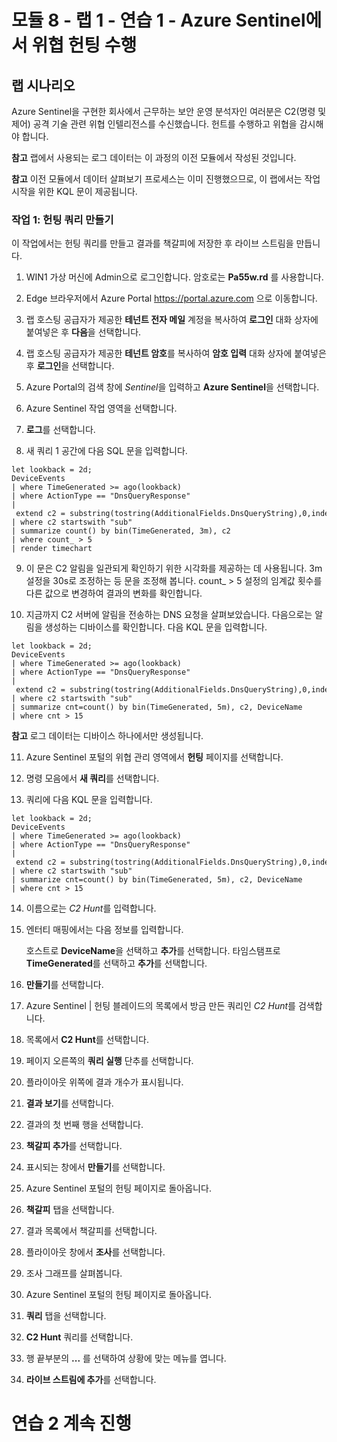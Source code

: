 ﻿# 모듈 8 - 랩 1 - 연습 1 - Azure Sentinel에서 위협 헌팅 수행

## 랩 시나리오

Azure Sentinel을 구현한 회사에서 근무하는 보안 운영 분석자인 여러분은 C2(명령 및 제어) 공격 기술 관련 위협 인텔리전스를 수신했습니다.  헌트를 수행하고 위협을 감시해야 합니다.

**참고** 랩에서 사용되는 로그 데이터는 이 과정의 이전 모듈에서 작성된 것입니다.  

**참고** 이전 모듈에서 데이터 살펴보기 프로세스는 이미 진행했으므로, 이 랩에서는 작업 시작을 위한 KQL 문이 제공됩니다.  

### 작업 1: 헌팅 쿼리 만들기

이 작업에서는 헌팅 쿼리를 만들고 결과를 책갈피에 저장한 후 라이브 스트림을 만듭니다.

1. WIN1 가상 머신에 Admin으로 로그인합니다. 암호로는 **Pa55w.rd** 를 사용합니다.  

2. Edge 브라우저에서 Azure Portal https://portal.azure.com 으로 이동합니다.

3. 랩 호스팅 공급자가 제공한 **테넌트 전자 메일** 계정을 복사하여 **로그인** 대화 상자에 붙여넣은 후 **다음**을 선택합니다.

4. 랩 호스팅 공급자가 제공한 **테넌트 암호**를 복사하여 **암호 입력** 대화 상자에 붙여넣은 후 **로그인**을 선택합니다.

5. Azure Portal의 검색 창에 *Sentinel*을 입력하고 **Azure Sentinel**을 선택합니다.

6. Azure Sentinel 작업 영역을 선택합니다.

7. **로그**를 선택합니다. 

8. 새 쿼리 1 공간에 다음 SQL 문을 입력합니다.

```
let lookback = 2d;
DeviceEvents
| where TimeGenerated >= ago(lookback) 
| where ActionType == "DnsQueryResponse"
| extend c2 = substring(tostring(AdditionalFields.DnsQueryString),0,indexof(tostring(AdditionalFields.DnsQueryString),"."))
| where c2 startswith "sub"
| summarize count() by bin(TimeGenerated, 3m), c2
| where count_ > 5
| render timechart 
```

9. 이 문은 C2 알림을 일관되게 확인하기 위한 시각화를 제공하는 데 사용됩니다.  3m 설정을 30s로 조정하는 등 문을 조정해 봅니다.  count_ > 5 설정의 임계값 횟수를 다른 값으로 변경하여 결과의 변화를 확인합니다.

10. 지금까지 C2 서버에 알림을 전송하는 DNS 요청을 살펴보았습니다.  다음으로는 알림을 생성하는 디바이스를 확인합니다.  다음 KQL 문을 입력합니다.

```
let lookback = 2d;
DeviceEvents
| where TimeGenerated >= ago(lookback) 
| where ActionType == "DnsQueryResponse"
| extend c2 = substring(tostring(AdditionalFields.DnsQueryString),0,indexof(tostring(AdditionalFields.DnsQueryString),"."))
| where c2 startswith "sub"
| summarize cnt=count() by bin(TimeGenerated, 5m), c2, DeviceName
| where cnt > 15
```

**참고** 로그 데이터는 디바이스 하나에서만 생성됩니다.

11. Azure Sentinel 포털의 위협 관리 영역에서 **헌팅** 페이지를 선택합니다.

12. 명령 모음에서 **새 쿼리**를 선택합니다.

13. 쿼리에 다음 KQL 문을 입력합니다.

```
let lookback = 2d;
DeviceEvents
| where TimeGenerated >= ago(lookback) 
| where ActionType == "DnsQueryResponse"
| extend c2 = substring(tostring(AdditionalFields.DnsQueryString),0,indexof(tostring(AdditionalFields.DnsQueryString),"."))
| where c2 startswith "sub"
| summarize cnt=count() by bin(TimeGenerated, 5m), c2, DeviceName
| where cnt > 15
```

14. 이름으로는 *C2 Hunt*를 입력합니다.

15. 엔터티 매핑에서는 다음 정보를 입력합니다.

    호스트로 **DeviceName**을 선택하고 **추가**를 선택합니다.
    타임스탬프로 **TimeGenerated**를 선택하고 **추가**를 선택합니다.

16. **만들기**를 선택합니다.

17. Azure Sentinel | 헌팅 블레이드의 목록에서 방금 만든 쿼리인 *C2 Hunt*를 검색합니다.

18. 목록에서 **C2 Hunt**를 선택합니다.

19.  페이지 오른쪽의 **쿼리 실행** 단추를 선택합니다.

20. 플라이아웃 위쪽에 결과 개수가 표시됩니다.

21. **결과 보기**를 선택합니다.

22. 결과의 첫 번째 행을 선택합니다. 

23. **책갈피 추가**를 선택합니다.

24. 표시되는 창에서 **만들기**를 선택합니다.

25. Azure Sentinel 포털의 헌팅 페이지로 돌아옵니다.

26. **책갈피** 탭을 선택합니다.

27. 결과 목록에서 책갈피를 선택합니다.

28. 플라이아웃 창에서 **조사**를 선택합니다.

29. 조사 그래프를 살펴봅니다.

30. Azure Sentinel 포털의 헌팅 페이지로 돌아옵니다.

31. **쿼리** 탭을 선택합니다.

32. **C2 Hunt** 쿼리를 선택합니다.

33. 행 끝부분의 **...** 를 선택하여 상황에 맞는 메뉴를 엽니다.

34. **라이브 스트림에 추가**를 선택합니다.

# 연습 2 계속 진행